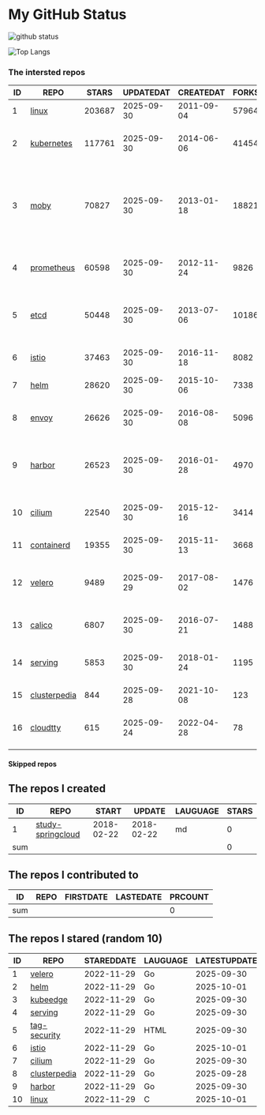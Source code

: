 # My GitHub Status

<img src="https://github-readme-stats-1.yihong0618.vercel.app/api?username=daoqingniu&show_icons=true&&&hide_title=true&count_private=true" alt="github status" />

![Top Langs](https://github-readme-stats-1.yihong0618.vercel.app/api/top-langs/?username=daoqingniu&layout=compact)

<!--START_SECTION:github_repos-->
### The intersted repos
| ID |                              REPO                               | STARS  | UPDATEDAT  | CREATEDAT  | FORKSCOUNT |                                                DESCRIPTIONS                                                |
|----|-----------------------------------------------------------------|--------|------------|------------|------------|------------------------------------------------------------------------------------------------------------|
|  1 | [linux](https://github.com/torvalds/linux)                      | 203687 | 2025-09-30 | 2011-09-04 |      57964 | Linux kernel source tree                                                                                   |
|  2 | [kubernetes](https://github.com/kubernetes/kubernetes)          | 117761 | 2025-09-30 | 2014-06-06 |      41454 | Production-Grade Container Scheduling and Management                                                       |
|  3 | [moby](https://github.com/moby/moby)                            |  70827 | 2025-09-30 | 2013-01-18 |      18821 | The Moby Project - a collaborative project for the container ecosystem to assemble container-based systems |
|  4 | [prometheus](https://github.com/prometheus/prometheus)          |  60598 | 2025-09-30 | 2012-11-24 |       9826 | The Prometheus monitoring system and time series database.                                                 |
|  5 | [etcd](https://github.com/etcd-io/etcd)                         |  50448 | 2025-09-30 | 2013-07-06 |      10186 | Distributed reliable key-value store for the most critical data of a distributed system                    |
|  6 | [istio](https://github.com/istio/istio)                         |  37463 | 2025-09-30 | 2016-11-18 |       8082 | Connect, secure, control, and observe services.                                                            |
|  7 | [helm](https://github.com/helm/helm)                            |  28620 | 2025-09-30 | 2015-10-06 |       7338 | The Kubernetes Package Manager                                                                             |
|  8 | [envoy](https://github.com/envoyproxy/envoy)                    |  26626 | 2025-09-30 | 2016-08-08 |       5096 | Cloud-native high-performance edge/middle/service proxy                                                    |
|  9 | [harbor](https://github.com/goharbor/harbor)                    |  26523 | 2025-09-30 | 2016-01-28 |       4970 | An open source trusted cloud native registry project that stores, signs, and scans content.                |
| 10 | [cilium](https://github.com/cilium/cilium)                      |  22540 | 2025-09-30 | 2015-12-16 |       3414 | eBPF-based Networking, Security, and Observability                                                         |
| 11 | [containerd](https://github.com/containerd/containerd)          |  19355 | 2025-09-30 | 2015-11-13 |       3668 | An open and reliable container runtime                                                                     |
| 12 | [velero](https://github.com/vmware-tanzu/velero)                |   9489 | 2025-09-29 | 2017-08-02 |       1476 | Backup and migrate Kubernetes applications and their persistent volumes                                    |
| 13 | [calico](https://github.com/projectcalico/calico)               |   6807 | 2025-09-30 | 2016-07-21 |       1488 | Cloud native networking and network security                                                               |
| 14 | [serving](https://github.com/knative/serving)                   |   5853 | 2025-09-30 | 2018-01-24 |       1195 | Kubernetes-based, scale-to-zero, request-driven compute                                                    |
| 15 | [clusterpedia](https://github.com/clusterpedia-io/clusterpedia) |    844 | 2025-09-28 | 2021-10-08 |        123 | The Encyclopedia of Kubernetes clusters                                                                    |
| 16 | [cloudtty](https://github.com/cloudtty/cloudtty)                |    615 | 2025-09-24 | 2022-04-28 |         78 | A Friendly Kubernetes CloudShell (Web Terminal) !                                                          |



#### Skipped repos
<!--END_SECTION:github_repos-->

<!--START_SECTION:my_github-->
## The repos I created
| ID  |                                 REPO                                 |   START    |   UPDATE   | LAUGUAGE | STARS |
|-----|----------------------------------------------------------------------|------------|------------|----------|-------|
|   1 | [study-springcloud](https://github.com/daoqingniu/study-springcloud) | 2018-02-22 | 2018-02-22 | md       |     0 |
| sum |                                                                      |            |            |          |     0 |

## The repos I contributed to
| ID  | REPO | FIRSTDATE | LASTEDATE | PRCOUNT |
|-----|------|-----------|-----------|---------|
| sum |      |           |           |       0 |

## The repos I stared (random 10)
| ID |                              REPO                               | STAREDDATE | LAUGUAGE | LATESTUPDATE |
|----|-----------------------------------------------------------------|------------|----------|--------------|
|  1 | [velero](https://github.com/vmware-tanzu/velero)                | 2022-11-29 | Go       | 2025-09-30   |
|  2 | [helm](https://github.com/helm/helm)                            | 2022-11-29 | Go       | 2025-10-01   |
|  3 | [kubeedge](https://github.com/kubeedge/kubeedge)                | 2022-11-29 | Go       | 2025-09-30   |
|  4 | [serving](https://github.com/knative/serving)                   | 2022-11-29 | Go       | 2025-09-30   |
|  5 | [tag-security](https://github.com/cncf/tag-security)            | 2022-11-29 | HTML     | 2025-09-30   |
|  6 | [istio](https://github.com/istio/istio)                         | 2022-11-29 | Go       | 2025-10-01   |
|  7 | [cilium](https://github.com/cilium/cilium)                      | 2022-11-29 | Go       | 2025-09-30   |
|  8 | [clusterpedia](https://github.com/clusterpedia-io/clusterpedia) | 2022-11-29 | Go       | 2025-09-28   |
|  9 | [harbor](https://github.com/goharbor/harbor)                    | 2022-11-29 | Go       | 2025-09-30   |
| 10 | [linux](https://github.com/torvalds/linux)                      | 2022-11-29 | C        | 2025-10-01   |

<!--END_SECTION:my_github-->
